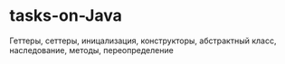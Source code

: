 # tasks-on-Java
Геттеры, сеттеры, иницализация, конструкторы, абстрактный класс, наследование, методы, переопределение
